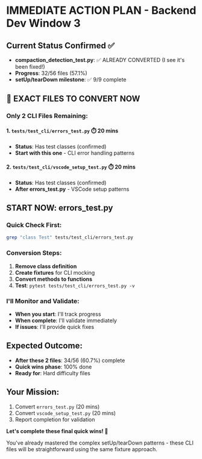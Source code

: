 # IMMEDIATE ACTION PLAN - Backend Dev Window 3

## Current Status Confirmed ✅
- **compaction_detection_test.py**: ✅ ALREADY CONVERTED (I see it's been fixed!)
- **Progress**: 32/56 files (57.1%)
- **setUp/tearDown milestone**: ✅ 9/9 complete

## 🎯 EXACT FILES TO CONVERT NOW

### Only 2 CLI Files Remaining:

#### 1. `tests/test_cli/errors_test.py` ⏱️ 20 mins
- **Status**: Has test classes (confirmed)
- **Start with this one** - CLI error handling patterns

#### 2. `tests/test_cli/vscode_setup_test.py` ⏱️ 20 mins
- **Status**: Has test classes (confirmed)
- **After errors_test.py** - VSCode setup patterns

## START NOW: errors_test.py

### Quick Check First:
```bash
grep "class Test" tests/test_cli/errors_test.py
```

### Conversion Steps:
1. **Remove class definition**
2. **Create fixtures** for CLI mocking
3. **Convert methods to functions**
4. **Test**: `pytest tests/test_cli/errors_test.py -v`

### I'll Monitor and Validate:
- **When you start**: I'll track progress
- **When complete**: I'll validate immediately
- **If issues**: I'll provide quick fixes

## Expected Outcome:
- **After these 2 files**: 34/56 (60.7%) complete
- **Quick wins phase**: 100% done
- **Ready for**: Hard difficulty files

## Your Mission:
1. Convert `errors_test.py` (20 mins)
2. Convert `vscode_setup_test.py` (20 mins)
3. Report completion for validation

**Let's complete these final quick wins! 🚀**

You've already mastered the complex setUp/tearDown patterns - these CLI files will be straightforward using the same fixture approach.
